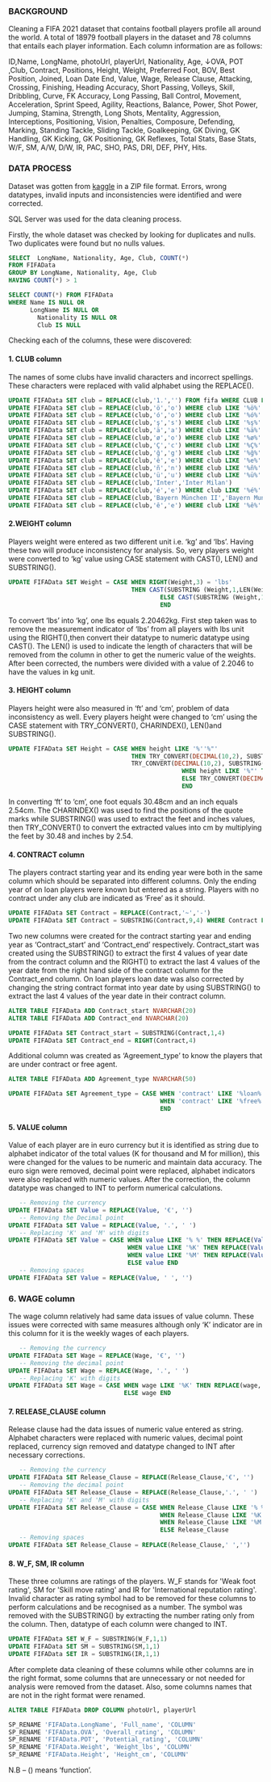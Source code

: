 ### BACKGROUND

Cleaning a FIFA 2021 dataset that contains football players profile all around the world. A total of 18979 football players in the dataset and 78 columns that entails each player information. Each column information are as follows:

ID,Name, LongName, photoUrl, playerUrl, Nationality, Age, ↓OVA, POT ,Club, Contract, Positions, Height, Weight, Preferred Foot, BOV,
Best Position, Joined, Loan Date End, Value, Wage, Release Clause, Attacking, Crossing, Finishing, Heading Accuracy, Short Passing, 
Volleys, Skill, Dribbling, Curve, FK Accuracy, Long Passing, Ball Control, Movement, Acceleration, Sprint Speed, Agility, Reactions, 
Balance, Power, Shot Power, Jumping, Stamina, Strength, Long Shots, Mentality, Aggression, Interceptions, Positioning, Vision, Penalties, 
Composure, Defending, Marking, Standing Tackle, Sliding Tackle, Goalkeeping, GK Diving, GK Handling, GK Kicking, GK Positioning, GK Reflexes, 
Total Stats, Base Stats, W/F, SM, A/W, D/W, IR, PAC, SHO, PAS, DRI, DEF, PHY, Hits.

### DATA PROCESS

Dataset was gotten from [kaggle](https://www.kaggle.com/datasets/yagunnersya/fifa-21-messy-raw-dataset-for-cleaning-exploring) in a ZIP file format.
Errors, wrong datatypes, invalid inputs and inconsistencies were identified and were corrected.

SQL Server was used for the data cleaning process.

Firstly, the whole dataset was checked by looking for duplicates and nulls. Two duplicates were found but no nulls values.

``` sql
SELECT  LongName, Nationality, Age, Club, COUNT(*)
FROM FIFAData
GROUP BY LongName, Nationality, Age, Club
HAVING COUNT(*) > 1
```

```sql
SELECT COUNT(*) FROM FIFAData
WHERE Name IS NULL OR
      LongName IS NULL OR
	    Nationality IS NULL OR
	    Club IS NULL
```

Checking each of the columns, these were discovered:

#### 1. CLUB column 
The names of some clubs have invalid characters and incorrect spellings. These characters were replaced with valid alphabet using the REPLACE().

```sql
UPDATE FIFAData SET club = REPLACE(club,'1.','') FROM fifa WHERE CLUB LIKE '%1.%' 
UPDATE FIFAData SET club = REPLACE(club,'ö','o') WHERE club LIKE '%ö%' 
UPDATE FIFAData SET club = REPLACE(club,'ó','o') WHERE club LIKE '%ó%' 
UPDATE FIFAData SET club = REPLACE(club,'ş','s') WHERE club LIKE '%ş%' 
UPDATE FIFAData SET club = REPLACE(club,'ä','a') WHERE club LIKE '%ä%' 
UPDATE FIFAData SET club = REPLACE(club,'ø','o') WHERE club LIKE '%ø%' 
UPDATE FIFAData SET club = REPLACE(club,'Ç','c') WHERE club LIKE '%Ç%'
UPDATE FIFAData SET club = REPLACE(club,'ğ','g') WHERE club LIKE '%ğ%' 
UPDATE FIFAData SET club = REPLACE(club,'ê','e') WHERE club LIKE '%e%' 
UPDATE FIFAData SET club = REPLACE(club,'ñ','n') WHERE club LIKE '%ñ%' 
UPDATE FIFAData SET club = REPLACE(club,'ü','u') WHERE club LIKE '%ü%' 
UPDATE FIFAData SET club = REPLACE(club,'Inter','Inter Milan')
UPDATE FIFAData SET club = REPLACE(club,'é','e') WHERE club LIKE '%é%' 
UPDATE FIFAData SET club = REPLACE(club,'Bayern München II','Bayern Munich')
UPDATE FIFAData SET club = REPLACE(club,'ê','e') WHERE club LIKE '%ê%' 
```



#### 2.WEIGHT column 
Players weight were entered as two different unit i.e. ‘kg’ and ‘lbs’. Having these two will produce inconsistency for analysis. So, very players weight were converted to ‘kg’ value using CASE statement with CAST(), LEN() and SUBSTRING().

``` sql
UPDATE FIFAData SET Weight = CASE WHEN RIGHT(Weight,3) = 'lbs' 
                                  THEN CAST(SUBSTRING (Weight,1,LEN(Weight)-3) AS FLOAT) / 2.20462
				                          ELSE CAST(SUBSTRING (Weight,1,LEN(Weight)-2) AS FLOAT) 
				                          END 
```

To convert ‘lbs’ into ‘kg’, one lbs equals 2.20462kg. First step taken was to remove the measurement indicator of ‘lbs’ from all players with lbs unit using the RIGHT(),then convert their datatype to numeric datatype using CAST(). The LEN() is used to indicate the length of characters that will be removed from the column in other to get the numeric value of the weights. After been corrected, the numbers were divided with a value of 2.2046 to have the values in kg unit.



#### 3. HEIGHT column 
Players height were also measured in ‘ft’ and ‘cm’, problem of data inconsistency as well. Every players height were changed to ‘cm’ using the CASE statement with TRY_CONVERT(), CHARINDEX(), LEN()and SUBSTRING().

```sql
UPDATE FIFAData SET Height = CASE WHEN height LIKE '%''%"' 
                                  THEN TRY_CONVERT(DECIMAL(10,2), SUBSTRING(Height, 1, CHARINDEX('''', Height)-1)) * 30.48 + 
							      TRY_CONVERT(DECIMAL(10,2), SUBSTRING(Height, CHARINDEX('''', Height)+1, LEN(Height)- CHARINDEX('''', Height)-1)) * 2.54 
							                    WHEN height LIKE '%"' THEN TRY_CONVERT(DECIMAL(10,2), SUBSTRING(height, 1, LEN(height) - 2)) * 2.54 
							                    ELSE TRY_CONVERT(DECIMAL(10,2), SUBSTRING(Height, 1, LEN(Height) - 2)) 
							                    END
```

In converting ‘ft’ to ‘cm’, one foot equals 30.48cm and an inch equals 2.54cm. The CHARINDEX() was used to find the positions of the quote marks while SUBSTRING() was used to extract the feet and inches values, then TRY_CONVERT() to convert the extracted values into cm by multiplying the feet by 30.48 and inches by 2.54.



#### 4. CONTRACT column 
The players contract starting year and its ending year were both in the same column which should be separated into different columns. Only the ending year of on loan players were known but entered as a string. Players with no contract under any club are indicated as ‘Free’ as it should.

```sql
UPDATE FIFAData SET Contract = REPLACE(Contract,'~','-') 
UPDATE FIFAData SET Contract = SUBSTRING(Contract,9,4) WHERE Contract LIKE '%on%'
```
Two new columns were created for the contract starting year and ending year as ‘Contract_start’ and ‘Contract_end’ respectively. Contract_start was created using the SUBSTRING() to extract the first 4 values of year date from the contract column and the RIGHT() to extract the last 4 values of the year date from the right hand side of the contract column for the Contract_end column. On loan players loan date was also corrected by changing the string contract format into year date by using SUBSTRING() to extract the last 4 values of the year date in their contract column.

```sql
ALTER TABLE FIFAData ADD Contract_start NVARCHAR(20)
ALTER TABLE FIFAData ADD Contract_end NVARCHAR(20)

UPDATE FIFAData SET Contract_start = SUBSTRING(Contract,1,4)
UPDATE FIFAData SET Contract_end = RIGHT(Contract,4) 
```
Additional column was created as ‘Agreement_type’ to know the players that are under contract or free agent.

```sql
ALTER TABLE FIFAData ADD Agreement_type NVARCHAR(50)

UPDATE FIFAData SET Agreement_type = CASE WHEN 'contract' LIKE '%loan%' THEN 'Loan'
								          WHEN 'contract' LIKE '%free%' THEN 'Free' ELSE 'Contract' 
								          END
```



#### 5. VALUE column 
Value of each player are in euro currency but it is identified as string due to alphabet indicator of the total values (K for thousand and M for million), this were changed for the values to be numeric and maintain data accuracy.
The euro sign were removed, decimal point were replaced, alphabet indicators were also replaced with numeric values. After the correction, the column datatype was changed to INT to perform numerical calculations.

```sql
   -- Removing the currency
UPDATE FIFAData SET Value = REPLACE(Value, '€', '')
   -- Removing the Decimal point
UPDATE FIFAData SET Value = REPLACE(Value, '.', ' ')
   -- Replacing 'K' and 'M' with digits
UPDATE FIFAData SET Value = CASE WHEN value LIKE '% %' THEN REPLACE(Value,'M','00000') 
						         WHEN value LIKE '%K' THEN REPLACE(Value, 'K', '000')
						         WHEN value LIKE '%M' THEN REPLACE(Value, 'M', '000000')
						         ELSE value END 
   -- Removing spaces
UPDATE FIFAData SET Value = REPLACE(Value, ' ', '')
```



### 6. WAGE column 
The wage column relatively had same data issues of value column. These issues were corrected with same measures although only ‘K’ indicator are in this column for it is the weekly wages of each players.

```sql
   -- Removing the currency
UPDATE FIFAData SET Wage = REPLACE(Wage, '€', '')
   -- Removing the decimal point
UPDATE FIFAData SET Wage = REPLACE(Wage, '.', ' ')
   -- Replacing 'K' with digits
UPDATE FIFAData SET Wage = CASE WHEN wage LIKE '%K' THEN REPLACE(wage, 'K', '000')
					            ELSE wage END
```



#### 7. RELEASE_CLAUSE column 
Release clause had the data issues of numeric value entered as string. Alphabet characters were replaced with numeric values, decimal point replaced, currency sign removed and datatype changed to INT after necessary corrections.

```sql
   -- Removing the currency
UPDATE FIFAData SET Release_Clause = REPLACE(Release_Clause,'€', '')
   -- Removing the decimal point
UPDATE FIFAData SET Release_Clause = REPLACE(Release_Clause,'.', ' ')
   -- Replacing 'K' and 'M' with digits
UPDATE FIFAData SET Release_Clause = CASE WHEN Release_Clause LIKE '% %' THEN REPLACE(Release_clause,'M','00000') 
							              WHEN Release_Clause LIKE '%K' THEN REPLACE(Release_Clause, 'K', '000')
							              WHEN Release_Clause LIKE '%M' THEN REPLACE(Release_Clause, 'M', '000000')
       						              ELSE Release_Clause 
   -- Removing spaces
UPDATE FIFAData SET Release_Clause = REPLACE(Release_Clause,' ','')
```



#### 8. W_F, SM, IR column 
These three columns are ratings of the players. W_F stands for 'Weak foot rating', SM for 'Skill move rating' and IR for 'International reputation rating'. Invalid character as rating symbol had to be removed for these columns to perform calculations and be recognised as a number. The symbol was removed with the SUBSTRING() by extracting the number rating only from the column. Then, datatype of each column were changed to INT.

```sql
UPDATE FIFAData SET W_F = SUBSTRING(W_F,1,1)
UPDATE FIFAData SET SM = SUBSTRING(SM,1,1)
UPDATE FIFAData SET IR = SUBSTRING(IR,1,1)
```


After complete data cleaning of these columns while other columns are in the right format, some columns that are unnecessary or not needed for analysis were removed from the dataset. Also, some columns names that are not in the right format were renamed.

```sql
ALTER TABLE FIFAData DROP COLUMN photoUrl, playerUrl
```

```sql
SP_RENAME 'FIFAData.LongName', 'Full_name', 'COLUMN'
SP_RENAME 'FIFAData.OVA', 'Overall_rating', 'COLUMN'
SP_RENAME 'FIFAData.POT', 'Potential_rating', 'COLUMN'
SP_RENAME 'FIFAData.Weight', 'Weight_lbs', 'COLUMN'
SP_RENAME 'FIFAData.Height', 'Height_cm', 'COLUMN'
```
N.B – () means ‘function’.




